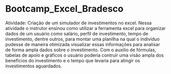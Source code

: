 # Bootcamp_Excel_Bradesco
Atividade: Criação de um simulador de investimentos no excel.
Nessa atividade o instrutor ensinou como utilizar a ferramenta excel para organizar dados de um usuário como salário, perfil de investimento, tempo de investimento, dentre outros, para montar uma planilha na qual o indivíduo pudesse de maneira otimizada visualizar essas informações para analisar de forma ampla dados sobre o investimento.
Com o auxilio de fórmulas, tabelas de apoio e gráficos o usuário poderia contruir uma visão ampla dos benefícios do investimento e o tempo que levaria para atingir os investimentos aguardados.

